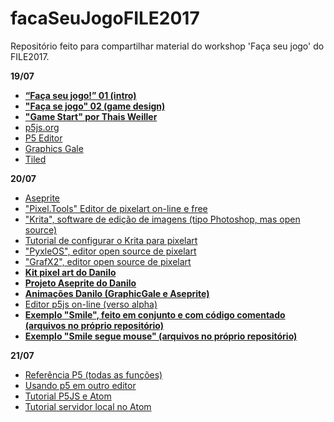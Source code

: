 # facaSeuJogoFILE2017
Repositório feito para compartilhar material do workshop 'Faça seu jogo' do FILE2017.

**19/07**

- [**“Faça seu jogo!” 01 (intro)**](https://docs.google.com/presentation/d/1ngV9uzew4OD0gxDNj5QTO2A-27xBin9pGnEqbqOb2gY/edit?usp=sharing)
- [**"Faça se jogo" 02 (game design)**](https://drive.google.com/open?id=0Bz0SomqvD9Z0SnhGOVlFVERzRFU)
- [**"Game Start" por Thais Weiller**](https://medium.com/game-start)
- [p5js.org](https://p5js.org/)
- [P5 Editor](http://staging.p5js.org/download/)
- [Graphics Gale](https://graphicsgale.com/us/)
- [Tiled](www.mapeditor.org)

**20/07**

- [Aseprite](https://www.aseprite.org/)
- ["Pixel.Tools" Editor de pixelart on-line e free](https://prominentdetail.github.io/Pixel.Tools/)
- ["Krita", software de edição de imagens (tipo Photoshop, mas open source)](https://krita.org/en/)
- [Tutorial de configurar o Krita para pixelart](https://www.youtube.com/watch?v=OmnpKQITm3I)
- ["PyxleOS", editor open source de pixelart](https://sourceforge.net/projects/pyxleos/)
- ["GrafX2", editor open source de pixelart](http://pulkomandy.tk/projects/GrafX2)
- [**Kit pixel art do Danilo**](https://drive.google.com/open?id=0B67II_mNvOAgeENJamY3RV9pamM)
- [**Projeto Aseprite do Danilo**](https://drive.google.com/open?id=0B67II_mNvOAgNzYxLXkyemttT1E)
- [**Animações Danilo (GraphicGale e Aseprite)**](https://drive.google.com/open?id=0B67II_mNvOAgUmdjbUE5Skl6bG8)
- [Editor p5js on-line (verso alpha)](https://alpha.editor.p5js.org/)
- [**Exemplo "Smile", feito em conjunto e com código comentado (arquivos no próprio repositório)**](https://camelo003.github.io/facaSeuJogoFILE2017/exemploPaiolito/)
- [**Exemplo "Smile segue mouse" (arquivos no próprio repositório)**](https://camelo003.github.io/facaSeuJogoFILE2017/smileSegueMouse/)

**21/07**

- [Referência P5 (todas as funções)](https://p5js.org/reference/)
- [Usando p5 em outro editor](https://www.youtube.com/watch?v=UCHzlUiDD10)
- [Tutorial P5JS e Atom](https://www.youtube.com/watch?v=GlmmXrCKd8M)
- [Tutorial servidor local no Atom](https://www.youtube.com/watch?v=xg-W86U6_Ng)

